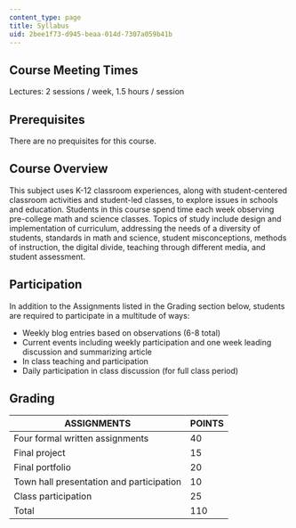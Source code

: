 ```yaml
---
content_type: page
title: Syllabus
uid: 2bee1f73-d945-beaa-014d-7307a059b41b
---
```


Course Meeting Times
--------------------

Lectures: 2 sessions / week, 1.5 hours / session

Prerequisites
-------------

There are no prequisites for this course.

Course Overview
---------------

This subject uses K-12 classroom experiences, along with student-centered classroom activities and student-led classes, to explore issues in schools and education. Students in this course spend time each week observing pre-college math and science classes. Topics of study include design and implementation of curriculum, addressing the needs of a diversity of students, standards in math and science, student misconceptions, methods of instruction, the digital divide, teaching through different media, and student assessment.

Participation
-------------

In addition to the Assignments listed in the Grading section below, students are required to participate in a multitude of ways:

*   Weekly blog entries based on observations (6-8 total)
*   Current events including weekly participation and one week leading discussion and summarizing article
*   In class teaching and participation
*   Daily participation in class discussion (for full class period)

Grading
-------

| ASSIGNMENTS | POINTS |
| --- | --- |
| Four formal written assignments | 40 |
| Final project | 15 |
| Final portfolio | 20 |
| Town hall presentation and participation | 10 |
| Class participation | 25 |
| Total | 110
